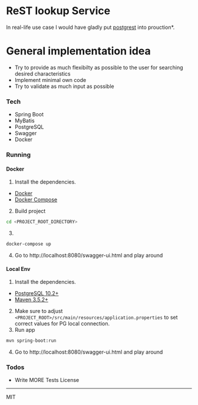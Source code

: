 # ReST lookup Service

In real-life use case I would have gladly put [postgrest](https://github.com/begriffs/postgrest) into prouction*. 

# General implementation idea

  - Try to provide as much flexibilty as possible to the user for searching desired characteristics
  - Implement minimal own code
  - Try to validate as much input as possible

### Tech

* Spring Boot
* MyBatis
* PostgreSQL
* Swagger
* Docker
 
### Running

#### Docker
1. Install the dependencies.
* [Docker](https://docs.docker.com/install/)
* [Docker Compose](https://docs.docker.com/compose/install/)

2. Build project
```sh 
cd <PROJECT_ROOT_DIRECTORY>
```

3. 
```sh
docker-compose up
```
4. Go to http://localhost:8080/swagger-ui.html and play around

#### Local Env
1. Install the dependencies.
* [PostgreSQL 10.2+](https://www.postgresql.org/download/)
* [Maven 3.5.2+](https://maven.apache.org/download.cgi)
2. Make sure to adjust `<PROJECT_ROOT>/src/main/resources/application.properties` to set correct values for PG local connection.
3. Run app
```sh
mvn spring-boot:run
```
4. Go to http://localhost:8080/swagger-ui.html and play around

### Todos
 - Write MORE Tests
License
----
MIT
